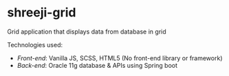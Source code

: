 # shreeji-grid

Grid application that displays data from database in grid

Technologies used:
- *Front-end*: Vanilla JS, SCSS, HTML5 (No front-end library or framework)
- *Back-end*: Oracle 11g database & APIs using Spring boot 

